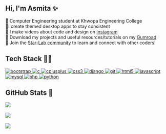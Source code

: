 ## Hi, I'm Asmita ​✨​

🧠​ Computer Engineering student at Khwopa Engineering College<br/>
​🌌​ I create themed desktop apps to stay consistent<br/>
​🎥 I make videos about code and design on [Instagram](https://www.instagram.com/b.telgeuse/)<br/>
🪻 Download my projects and useful resources/tutorials on my [Gumroad](https://btelgeuse.gumroad.com/)<br/>
💫 Join the [Star-Lab community](https://discord.gg/a7jQegqYBN) to learn and connect with other coders!<br/>

## Tech Stack 👩‍💻
<p align="left"> 
  <a href="https://getbootstrap.com" target="_blank" rel="noreferrer"> 
    <img src="https://img.shields.io/badge/Bootstrap-%23323330.svg?style=for-the-badge&logo=bootstrap&logoColor=white" alt="bootstrap"/>
  </a> 
  <a href="https://www.cprogramming.com/" target="_blank" rel="noreferrer"> 
    <img src="https://img.shields.io/badge/C-%23239120.svg?style=for-the-badge&logo=c&logoColor=white" alt="c"/>
  </a> 
  <a href="https://www.w3schools.com/cpp/" target="_blank" rel="noreferrer"> 
    <img src="https://img.shields.io/badge/C%2B%2B-%2300599C.svg?style=for-the-badge&logo=cplusplus&logoColor=white" alt="cplusplus"/>
  </a> 
  <a href="https://www.w3schools.com/css/" target="_blank" rel="noreferrer"> 
    <img src="https://img.shields.io/badge/CSS-%231572B6.svg?style=for-the-badge&logo=css3&logoColor=white" alt="css3"/>
  </a> 
  <a href="https://www.djangoproject.com/" target="_blank" rel="noreferrer"> 
    <img src="https://img.shields.io/badge/Django-%23092E20.svg?style=for-the-badge&logo=django&logoColor=white" alt="django"/>
  </a> 
  <a href="https://git-scm.com/" target="_blank" rel="noreferrer"> 
    <img src="https://img.shields.io/badge/Git-%23000000.svg?style=for-the-badge&logo=git&logoColor=white" alt="git"/>
  </a> 
  <a href="https://www.w3.org/html/" target="_blank" rel="noreferrer"> 
    <img src="https://img.shields.io/badge/HTML5-%23E34F26.svg?style=for-the-badge&logo=html5&logoColor=white" alt="html5"/>
  </a> 
  <a href="https://developer.mozilla.org/en-US/docs/Web/JavaScript" target="_blank" rel="noreferrer"> 
    <img src="https://img.shields.io/badge/JavaScript-%23323330.svg?style=for-the-badge&logo=javascript&logoColor=%23F7DF1E" alt="javascript"/>
  </a> 

  <a href="https://www.mysql.com/" target="_blank" rel="noreferrer"> 
    <img src="https://img.shields.io/badge/MySQL-%234479A1.svg?style=for-the-badge&logo=mysql&logoColor=white" alt="mysql"/>
  </a> 
  <a href="https://www.php.net" target="_blank" rel="noreferrer"> 
    <img src="https://img.shields.io/badge/PHP-%23778BBE.svg?style=for-the-badge&logo=php&logoColor=white" alt="php"/>
  </a> 

  <a href="https://www.python.org" target="_blank" rel="noreferrer"> 
    <img src="https://img.shields.io/badge/Python-%233670A0.svg?style=for-the-badge&logo=python&logoColor=ffdd54" alt="python"/>
  </a>
</p>

## GitHub Stats 🌱​
![](https://github-readme-stats.vercel.app/api/top-langs/?username=Btelgeuse&theme=transparent&hide_border=false&include_all_commits=false&count_private=false&layout=compact)<br/>
<br/>
![](https://github-readme-stats.vercel.app/api?username=Btelgeuse&theme=transparent&hide_border=false&include_all_commits=false&count_private=false)<br/>
<br/>
![](https://nirzak-streak-stats.vercel.app/?user=Btelgeuse&theme=transparent&hide_border=false)<br/>

<!-- Proudly created with GPRM ( https://gprm.itsvg.in ) -->
